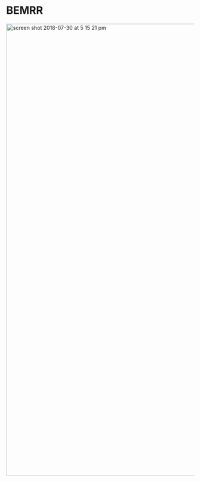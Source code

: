 # BEMRR

<img width="1209" alt="screen shot 2018-07-30 at 5 15 21 pm" src="https://user-images.githubusercontent.com/26616966/43426794-9ab88e88-941c-11e8-9ba3-9f1a95f459f0.png">
